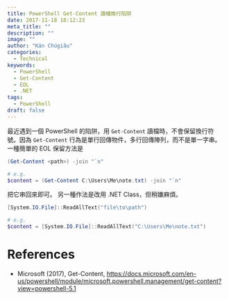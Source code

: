 ```yaml
---
title: PowerShell Get-Content 讀檔換行陷阱
date: 2017-11-18 18:12:23
meta_title: ""
description: ""
image: ""
author: "Kán Chúgiâu"
categories:
  - Technical
keywords:
  - PowerShell
  - Get-Content
  - EOL
  - .NET
tags:
  - PowerShell
draft: false
---
```


最近遇到一個 PowerShell 的陷阱，用 `Get-Content` 讀檔時，不會保留換行符號。因為 `Get-Content` 行為是單行回傳物件，多行回傳陣列，而不是單一字串。
一種簡單的 EOL 保留方法是

```powershell
(Get-Content <path>) -join "`n"

# e.g.
$content = (Get-Content C:\Users\Me\note.txt) -join "`n"
```

把它串回來即可。
另一種作法是改用 .NET Class，但稍嫌麻煩。

```powershell
[System.IO.File]::ReadAllText("file\to\path")

# e.g.
$content = [System.IO.File]::ReadAllText("C:\Users\Me\note.txt")
```

# References

- Microsoft (2017), Get-Content, https://docs.microsoft.com/en-us/powershell/module/microsoft.powershell.management/get-content?view=powershell-5.1
